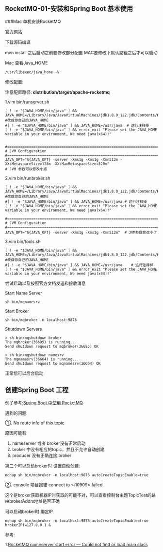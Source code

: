 
## RocketMQ-01-安装和Spring Boot 基本使用

###Mac 单机安装RocketMQ

[官方网站](http://rocketmq.apache.org/docs/quick-start/) 

下载源码编译

mvn install 之后启动之前要修改部分配置 MAC要修改下默认路径之后才可以启动

Mac 查看Java_HOME 
```
/usr/libexec/java_home -V 
```
修改配置:

注意配置路径: **distribution/target/apache-rocketmq**

1.vim bin/runserver.sh
```
[ ! -e "$JAVA_HOME/bin/java" ] && JAVA_HOME=/Library/Java/JavaVirtualMachines/jdk1.8.0_122.jdk/Contents/Home #改成你自己的JAVA_HOME
#[ ! -e "$JAVA_HOME/bin/java" ] && JAVA_HOME=/usr/java  # 这行注释掉
[ ! -e "$JAVA_HOME/bin/java" ] && error_exit "Please set the JAVA_HOME variable in your environment, We need java(x64)!"


#===========================================================================================
# JVM Configuration
#===========================================================================================
JAVA_OPT="${JAVA_OPT} -server -Xms1g -Xmx1g -Xmn512m -XX:MetaspaceSize=128m -XX:MaxMetaspaceSize=320m"
# JVM 参数可以修改小点

```
2.vim bin/runbroker.sh
```
[ ! -e "$JAVA_HOME/bin/java" ] && JAVA_HOME=/Library/Java/JavaVirtualMachines/jdk1.8.0_122.jdk/Contents/Home #改成你自己的JAVA_HOME
#[ ! -e "$JAVA_HOME/bin/java" ] && JAVA_HOME=/usr/java # 这行注释掉
[ ! -e "$JAVA_HOME/bin/java" ] && error_exit "Please set the JAVA_HOME variable in your environment, We need java(x64)!"

#===========================================================================================
# JVM Configuration
#===========================================================================================
JAVA_OPT="${JAVA_OPT} -server -Xms1g -Xmx1g -Xmn512m"  # JVM参数修改小了

```

3.vim bin/tools.sh

```
[ ! -e "$JAVA_HOME/bin/java" ] && JAVA_HOME=/Library/Java/JavaVirtualMachines/jdk1.8.0_122.jdk/Contents/Home #改成你自己的JAVA_HOME
#[ ! -e "$JAVA_HOME/bin/java" ] && JAVA_HOME=/usr/java    # 这行注释掉
[ ! -e "$JAVA_HOME/bin/java" ] && error_exit "Please set the JAVA_HOME variable in your environment, We need java(x64)!"

```

尝试启动以及按照官方文档发送和接收消息

Start Name Server

```
sh bin/mqnamesrv

```
Start Broker

```
sh bin/mqbroker -n localhost:9876
```


Shutdown Servers
```
> sh bin/mqshutdown broker
The mqbroker(36695) is running...
Send shutdown request to mqbroker(36695) OK

> sh bin/mqshutdown namesrv
The mqnamesrv(36664) is running...
Send shutdown request to mqnamesrv(36664) OK

```
正常后可以后台启动

## 创建Spring Boot 工程
例子参考:[Spring Boot 中使用 RocketMQ](https://mp.weixin.qq.com/s/wS5R5lKwWqhXNebQ4xy4-g)

遇到的问题:

①. No route info of this topic

原因可能有:
1. nameserver 或者 broker没有正常启动
2. broker 中没有相应的topic，并且不允许自动创建
3. producer 没有正确连接 broker


第二个可以启动broker时 设置自动创建:
```
nohup sh bin/mqbroker -n localhost:9876 autoCreateTopicEnable=true
```


②. console 项目报错 connect to <:10909> failed 

这个是broker获取机器IP时获取的可能不对，可以查看控制台主题TopicTest的路由brokerAddrs地址是否正确

可以启动broker时 绑定IP
```
nohup sh bin/mqbroker -n localhost:9876 autoCreateTopicEnable=true brokerIP1=127.0.0.1 &
```


参考:

1.[RocketMQ nameserver start error — Could not find or load main class](https://stackoverflow.com/questions/43709352/rocketmq-nameserver-start-error-could-not-find-or-load-main-class)

